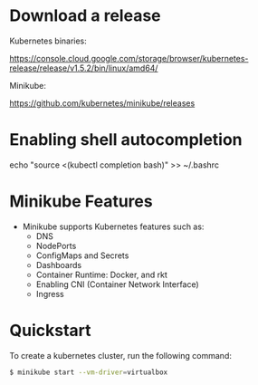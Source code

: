 # Download a release

Kubernetes binaries:

https://console.cloud.google.com/storage/browser/kubernetes-release/release/v1.5.2/bin/linux/amd64/

Minikube: 

https://github.com/kubernetes/minikube/releases

# Enabling shell autocompletion

echo "source <(kubectl completion bash)" >> ~/.bashrc

# Minikube Features

  - Minikube supports Kubernetes features such as:
    - DNS
    - NodePorts
    - ConfigMaps and Secrets
    - Dashboards
    - Container Runtime: Docker, and rkt
    - Enabling CNI (Container Network Interface)
    - Ingress

# Quickstart

To create a kubernetes cluster, run the following command:

```bash
$ minikube start --vm-driver=virtualbox
```
